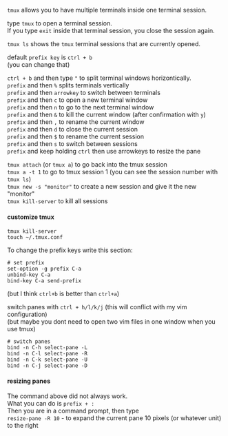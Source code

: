 `tmux` allows you to have multiple terminals inside one terminal session.

type `tmux` to open a terminal session.\
If you type `exit` inside that terminal session, you close the session again.

`tmux ls` shows the `tmux` terminal sessions that are currently opened.

default `prefix key` is `ctrl + b`\
(you can change that)

`ctrl + b` and then type `"` to split terminal windows horizontically.\
`prefix` and then `%`   splits terminals vertically\
`prefix` and then `arrowkey`    to switch between terminals\
`prefix` and then `c`   to open a new terminal window\
`prefix` and then `n`   to go to the next terminal window\
`prefix` and then `&`   to kill the current window (after confirmation with `y`)\
`prefix` and then `,`   to rename the current window\
`prefix` and then `d`   to close the current session\
`prefix` and then `$`   to rename the current session\
`prefix` and then `s`   to switch between sessions\
`prefix` and keep holding `ctrl` then use arrowkeys     to resize the pane

`tmux attach` (or `tmux a`)  to go back into the tmux session\
`tmux a -t 1`   to go to tmux session 1 (you can see the session number with `tmux ls`)\
`tmux new -s "monitor"`  to create a new session and give it the new "monitor"\
`tmux kill-server`    to kill all sessions

#### customize tmux

```
tmux kill-server
touch ~/.tmux.conf
```
To change the prefix keys write this section:
```
# set prefix
set-option -g prefix C-a
unbind-key C-a
bind-key C-a send-prefix
```
(but I think `ctrl+b` is better than `ctrl+a`)

switch panes with `ctrl + h/l/k/j` (this will conflict with my vim configuration)\
(but maybe you dont need to open two vim files in one window when you use tmux)
```
# switch panes
bind -n C-h select-pane -L
bind -n C-l select-pane -R
bind -n C-k select-pane -U
bind -n C-j select-pane -D
```
#### resizing panes

The command above did not always work.\
What you can do is `prefix + :` \
Then you are in a command prompt, then type \
`resize-pane -R 10` - to expand the current pane 10 pixels (or whatever unit) to the right
